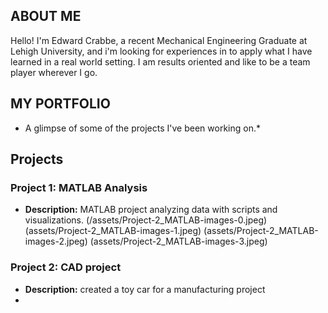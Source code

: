 ## ABOUT ME

Hello! I'm Edward Crabbe, a recent Mechanical Engineering Graduate at Lehigh University, and i'm looking for experiences in to apply what I have learned in a real world setting. I am results oriented and like to be a team player wherever I go.


## MY PORTFOLIO
* A glimpse of some of the projects I've been working on.* 

## Projects

### Project 1: MATLAB Analysis
- **Description:** MATLAB project analyzing data with scripts and visualizations.
(/assets/Project-2_MATLAB-images-0.jpeg)
(assets/Project-2_MATLAB-images-1.jpeg)
(assets/Project-2_MATLAB-images-2.jpeg)
(assets/Project-2_MATLAB-images-3.jpeg)

### Project 2: CAD project
- **Description:** created a toy car for a manufacturing project
- 
